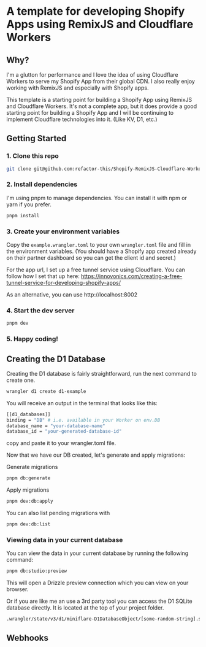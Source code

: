 # A template for developing Shopify Apps using RemixJS and Cloudflare Workers

## Why?
I'm a glutton for performance and I love the idea of using Cloudflare Workers to serve my Shopify App from their global CDN. I also really enjoy working with RemixJS and especially with Shopify apps.

This template is a starting point for building a Shopify App using RemixJS and Cloudflare Workers. It's not a complete app, but it does provide a good starting point for building a Shopify App and I will be continuing to implement Cloudflare technologies into it. (Like KV, D1, etc.)

## Getting Started

### 1. Clone this repo
```bash
git clone git@github.com:refactor-this/Shopify-RemixJS-Cloudflare-Workers-Template.git
```
### 2. Install dependencies
I'm using pnpm to manage dependencies. You can install it with npm or yarn if you prefer.
```bash
pnpm install
```

### 3. Create your environment variables
Copy the `example.wrangler.toml` to your own `wrangler.toml` file and fill in the environment variables. (You should have a Shopify app created already on their partner dashboard so you can get the client id and secret.)

For the app url, I set up a free tunnel service using Cloudflare. You can follow how I set that up here: https://innovonics.com/creating-a-free-tunnel-service-for-developing-shopify-apps/

As an alternative, you can use http://localhost:8002

### 4. Start the dev server
```bash
pnpm dev
```
### 5. Happy coding!

## Creating the D1 Database

Creating the D1 database is fairly straightforward, run the next command to create one.

```bash
wrangler d1 create d1-example
```

You will receive an output in the terminal that looks like this:
```bash
[[d1_databases]]
binding = "DB" # i.e. available in your Worker on env.DB
database_name = "your-database-name"
database_id = "your-generated-database-id"
```

copy and paste it to your wrangler.toml file.


Now that we have our DB created, let's generate and apply migrations:

Generate migrations
```bash
pnpm db:generate
```
Apply migrations
```bash
pnpm dev:db:apply
```

You can also list pending migrations with 
```bash
pnpm dev:db:list
```

### Viewing data in your current database

You can view the data in your current database by running the following command:
```bash
pnpm db:studio:preview
```
This will open a Drizzle preview connection which you can view on your browser.

Or if you are like me an use a 3rd party tool you can access the D1 SQLite database directly. It is located at the top of your project folder.
```bash
.wrangler/state/v3/d1/miniflare-D1DatabaseObject/[some-random-string].sqlite
```

## Webhooks
